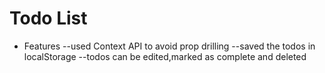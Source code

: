 # Todo List
- Features
--used Context API to avoid prop drilling
--saved the todos in localStorage
--todos can be edited,marked as complete and deleted